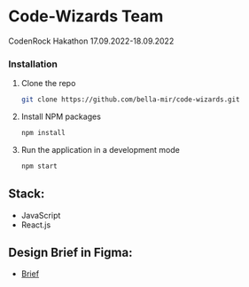 # Code-Wizards Team
CodenRock Hakathon 17.09.2022-18.09.2022


### Installation

1. Clone the repo
   ```sh
   git clone https://github.com/bella-mir/code-wizards.git
   ```
2. Install NPM packages
   ```sh
   npm install
   ```
3. Run the application in a development mode
   ```sh
   npm start
   ```

## Stack: 

* JavaScript 
* React.js

## Design Brief in Figma: 

* [Brief](https://www.figma.com/file/iCaXr5WxENzOJKBHaPuJWj/CodeWizards?node-id=0%3A1) 

